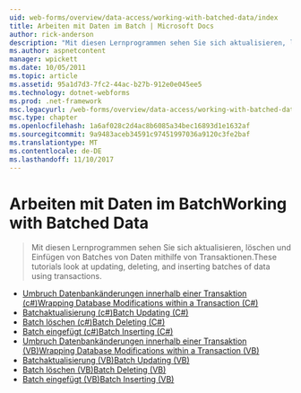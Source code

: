 ```yaml
---
uid: web-forms/overview/data-access/working-with-batched-data/index
title: Arbeiten mit Daten im Batch | Microsoft Docs
author: rick-anderson
description: "Mit diesen Lernprogrammen sehen Sie sich aktualisieren, löschen und Einfügen von Batches von Daten mithilfe von Transaktionen."
ms.author: aspnetcontent
manager: wpickett
ms.date: 10/05/2011
ms.topic: article
ms.assetid: 95a1d7d3-7fc2-44ac-b27b-912e0e045ee5
ms.technology: dotnet-webforms
ms.prod: .net-framework
msc.legacyurl: /web-forms/overview/data-access/working-with-batched-data
msc.type: chapter
ms.openlocfilehash: 1a6af028c2d4ac8b6085a34bec16893d1e1632af
ms.sourcegitcommit: 9a9483aceb34591c97451997036a9120c3fe2baf
ms.translationtype: MT
ms.contentlocale: de-DE
ms.lasthandoff: 11/10/2017
---
```

<a name="working-with-batched-data"></a><span data-ttu-id="01d43-103">Arbeiten mit Daten im Batch</span><span class="sxs-lookup"><span data-stu-id="01d43-103">Working with Batched Data</span></span>
====================
> <span data-ttu-id="01d43-104">Mit diesen Lernprogrammen sehen Sie sich aktualisieren, löschen und Einfügen von Batches von Daten mithilfe von Transaktionen.</span><span class="sxs-lookup"><span data-stu-id="01d43-104">These tutorials look at updating, deleting, and inserting batches of data using transactions.</span></span>


- [<span data-ttu-id="01d43-105">Umbruch Datenbankänderungen innerhalb einer Transaktion (c#)</span><span class="sxs-lookup"><span data-stu-id="01d43-105">Wrapping Database Modifications within a Transaction (C#)</span></span>](wrapping-database-modifications-within-a-transaction-cs.md)
- [<span data-ttu-id="01d43-106">Batchaktualisierung (c#)</span><span class="sxs-lookup"><span data-stu-id="01d43-106">Batch Updating (C#)</span></span>](batch-updating-cs.md)
- [<span data-ttu-id="01d43-107">Batch löschen (c#)</span><span class="sxs-lookup"><span data-stu-id="01d43-107">Batch Deleting (C#)</span></span>](batch-deleting-cs.md)
- [<span data-ttu-id="01d43-108">Batch eingefügt (c#)</span><span class="sxs-lookup"><span data-stu-id="01d43-108">Batch Inserting (C#)</span></span>](batch-inserting-cs.md)
- [<span data-ttu-id="01d43-109">Umbruch Datenbankänderungen innerhalb einer Transaktion (VB)</span><span class="sxs-lookup"><span data-stu-id="01d43-109">Wrapping Database Modifications within a Transaction (VB)</span></span>](wrapping-database-modifications-within-a-transaction-vb.md)
- [<span data-ttu-id="01d43-110">Batchaktualisierung (VB)</span><span class="sxs-lookup"><span data-stu-id="01d43-110">Batch Updating (VB)</span></span>](batch-updating-vb.md)
- [<span data-ttu-id="01d43-111">Batch löschen (VB)</span><span class="sxs-lookup"><span data-stu-id="01d43-111">Batch Deleting (VB)</span></span>](batch-deleting-vb.md)
- [<span data-ttu-id="01d43-112">Batch eingefügt (VB)</span><span class="sxs-lookup"><span data-stu-id="01d43-112">Batch Inserting (VB)</span></span>](batch-inserting-vb.md)
